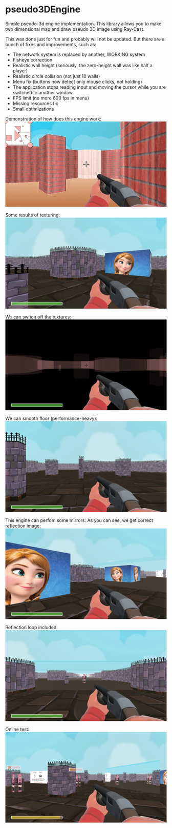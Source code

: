 # pseudo3DEngine
Simple pseudo-3d engine implementation. This library allows you to make two dimensional map and draw pseudo 3D image using Ray-Cast.

This was done just for fun and probably will not be updated. But there are a bunch of fixes and improvements, such as:
- The network system is replaced by another, WORKING system
- Fisheye correction
- Realistic wall height (seriously, the zero-height wall was like half a player)
- Realistic circle collision (not just 10 walls)
- Menu fix (buttons now detect only mouse clicks, not holding)
- The application stops reading input and moving the cursor while you are switched to another window
- FPS limit (no more 600 fps in menu)
- Missing resources fix
- Small optimizations

Demonstration of how does this engine work:
![Project demonstration](demo/demo_engine.jpg)

Some results of texturing:
![Project demonstration](demo/demo_just_textures.png)

We can switch off the textures:
![Project demonstration](demo/demo_textures_off.png)

We can smooth floor (performance-heavy):
![Project demonstration](demo/demo_smooth.png)

This engine can perfom some mirrors. As you can see, we get correct reflection image:
![Project demonstration](demo/demo_mirror.png)

Reflection loop included:
![Project demonstration](demo/demo_mirror_loop.png)

Online test:
![Project demonstration](demo/demo_online.png)
